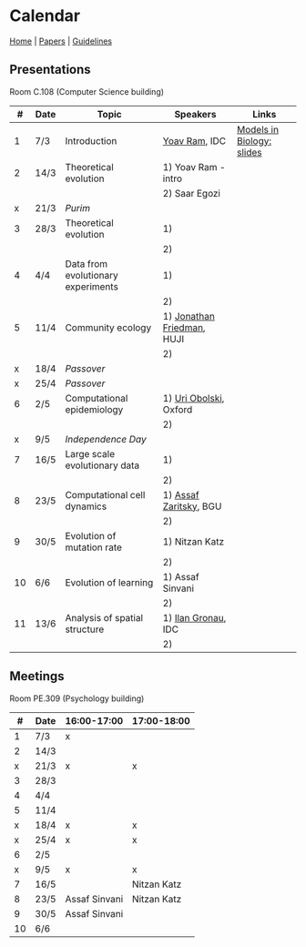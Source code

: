 # Calendar

[Home](README.md) | [Papers](papers.md) | [Guidelines](guidelines.md)

## Presentations
Room C.108 (Computer Science building)

|   #   |   Date    |   Topic               |   Speakers    | Links |
|-------|-----------|-----------------------|---------------|-------|
|   1   |   7/3     | Introduction          | [Yoav Ram](http://www.yoavram.com), IDC | [Models in Biology: slides](https://www.dropbox.com/s/c3mzq3w5zwiyiym/ModelsInBiology.pdf?dl=1)|
|   2   |   14/3    | Theoretical evolution | 1) Yoav Ram - intro   |
|       |           |                       | 2) Saar Egozi         |
|   x   |   21/3    | *Purim*               |
|   3   |   28/3    | Theoretical evolution | 1)
|       |           |                       | 2) 
|   4   |   4/4     | Data from evolutionary experiments | 1)
|       |           |                                    | 2)
|   5   |   11/4    | Community ecology   | 1) [Jonathan Friedman](https://www.friedmanlab.net), HUJI
|       |           |                       | 2) 
|   x   |   18/4    | *Passover*            |
|   x   |   25/4    | *Passover*            |
|   6   |   2/5     | Computational epidemiology     | 1) [Uri Obolski](https://www.eeid.ox.ac.uk/content/dr-uri-obolski), Oxford
|       |           |                                | 2) 
|   x   |   9/5     | *Independence Day*    |
|   7   |   16/5    | Large scale evolutionary data  | 1) 
|       |           |                                | 2) 
|   8   |   23/5    | Computational cell dynamics    | 1) [Assaf Zaritsky](https://www.assafzaritsky.com), BGU
|       |           |                                | 2) 
|   9   |   30/5    | Evolution of mutation rate     | 1) Nitzan Katz
|       |           |                                | 2) 
|   10  |   6/6     | Evolution of learning | 1) Assaf Sinvani
|       |           |                       | 2) 
|   11  |   13/6    | Analysis of spatial structure  | 1) [Ilan Gronau](http://www.faculty.idc.ac.il/igronau/), IDC
|       |           |                       | 2) 

## Meetings 
Room PE.309 (Psychology building)

|   #   |   Date    | 16:00-17:00 | 17:00-18:00 | 
|-------|-----------|-------------|-------------|
|   1   |   7/3     | x  |
|   2   |   14/3    |    |  
|   x   |   21/3    | x  | x
|   3   |   28/3    |    |
|   4   |   4/4     |    |
|   5   |   11/4    |    |  
|   x   |   18/4    | x  | x
|   x   |   25/4    | x  | x
|   6   |   2/5     |    |  
|   x   |   9/5     | x  | x
|   7   |   16/5    |    |  Nitzan Katz
|   8   |   23/5    | Assaf Sinvani   | Nitzan Katz
|   9   |   30/5    | Assaf Sinvani   |
|   10  |   6/6     |    |


